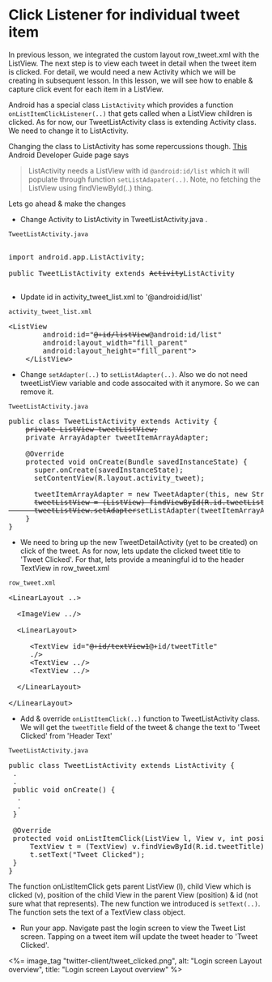 # Click Listener for individual tweet item

In previous lesson, we integrated the custom layout row_tweet.xml with the ListView. The next step is to view each tweet in detail when the tweet item is clicked. For detail, we would need a new Activity which we will be creating in subsequent lesson. In this lesson, we will see how to enable & capture click event for each item in a ListView. 

Android has a special class `ListActivity` which provides a function `onListItemClickListener(..)` that gets called when a ListView children is clicked. As for now, our TweetListActivity class is extending Activity class. We need to change it to ListActivity. 

Changing the class to ListActivity has some repercussions though. [This](http://developer.android.com/reference/android/app/ListActivity.html) Android Developer Guide page says

> ListActivity needs a ListView with id `@android:id/list` which it will populate through function `setListAdapater(..)`. Note, no fetching the ListView using findViewById(..) thing.

Lets go ahead & make the changes

* Change Activity to ListActivity in TweetListActivity.java .

`TweetListActivity.java`
<pre>
</strike><span class="highlight">
import android.app.ListActivity;</span>

public TweetListActivity extends <strike>Activity</strike><span class="highlight">ListActivity</span>

</pre>

* Update id in activity_tweet_list.xml to '@android:id/list'

`activity_tweet_list.xml`
<pre>
&lt;ListView
        android:id="<strike>@+id/listView</strike><span class='highlight'>@android:id/list</span>"
        android:layout_width="fill_parent"
        android:layout_height="fill_parent"&gt;
    &lt;/ListView&gt;
</pre>

* Change `setAdapter(..)` to `setListAdapter(..)`. Also we do not need tweetListView variable and code assocaited with it anymore. So we can remove it. 

`TweetListActivity.java`
<pre>
public class TweetListActivity extends Activity {
    <strike>private ListView tweetListView;</strike>
    private ArrayAdapter tweetItemArrayAdapter;

    @Override
    protected void onCreate(Bundle savedInstanceState) {
      super.onCreate(savedInstanceState);
      setContentView(R.layout.activity_tweet);

      tweetItemArrayAdapter = new TweetAdapter(this, new String[10]);
      <strike>tweetListView = (ListView) findViewById(R.id.tweetList);
      tweetListView.setAdapter</strike><span class="highlight">setListAdapter</span>(tweetItemArrayAdapter);
    }
}
</pre>

* We need to bring up the new TweetDetailActivity (yet to be created) on click of the tweet. As for now, lets update the clicked tweet title to 'Tweet Clicked'. For that, lets provide a meaningful id to the header TextView in row_tweet.xml

`row_tweet.xml`
<pre>
&lt;LinearLayout ..&gt;

  &lt;ImageView ../&gt;

  &lt;LinearLayout&gt;

     &lt;TextView id="<strike>@+id/textView1</strike><span class='highlight'>@+id/tweetTitle</span>"
	 ./&gt;
	 &lt;TextView ../&gt;
	 &lt;TextView ../&gt;

  &lt;/LinearLayout&gt;

&lt;/LinearLayout&gt;
</pre>

* Add & override `onListItemClick(..)` function to TweetListActivity class. We will get the `tweetTitle` field of the tweet & change the text to 'Tweet Clicked' from 'Header Text'

`TweetListActivity.java`
<pre>
public class TweetListActivity extends ListActivity {
 .
 .
 public void onCreate() {
  .
  .
 }

 <span class="highlight">@Override
 protected void onListItemClick(ListView l, View v, int position, long id) {
     TextView t = (TextView) v.findViewById(R.id.tweetTitle);
	 t.setText("Tweet Clicked");
 }</span>
}
</pre>

The function onListItemClick gets parent ListView (l), child View which is clicked (v), position of the child View in the parent View (position) & id (not sure what that represents). The new function we introduced is `setText(..)`. The function sets the text of a TextView class object.  

* Run your app. Navigate past the login screen to view the Tweet List screen. Tapping on a tweet item will update the tweet header to 'Tweet Clicked'. 

<%= image_tag "twitter-client/tweet_clicked.png", alt: "Login screen Layout overview", title: "Login screen Layout overview" %>
